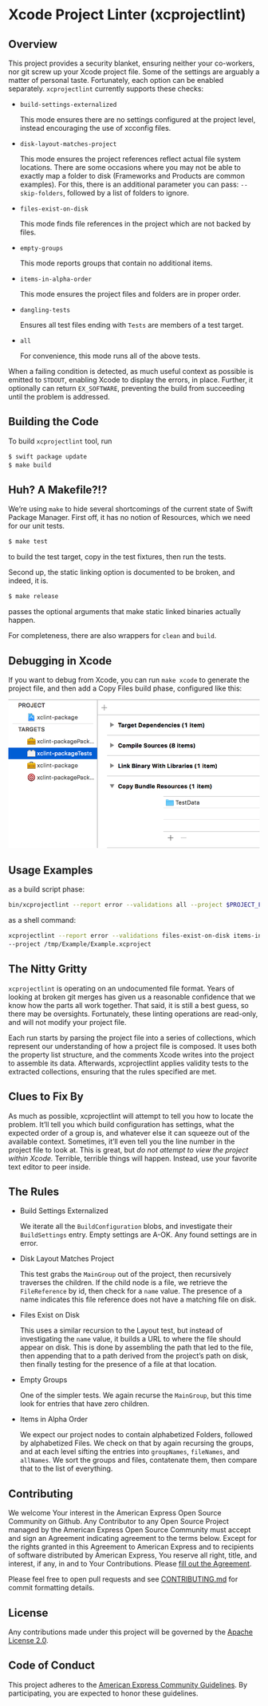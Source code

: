 # Xcode Project Linter (xcprojectlint)

## Overview

This project provides a security blanket, ensuring neither your co-workers, nor
git screw up your Xcode project file. Some of the settings are arguably a matter
of personal taste. Fortunately, each option can be enabled separately. `xcprojectlint`
currently supports these checks:

- `build-settings-externalized`

    This mode ensures there are no settings configured at the project level,
    instead encouraging the use of xcconfig files.

- `disk-layout-matches-project`

    This mode ensures the project references reflect actual file system
    locations. There are some occasions where you may not be able to exactly map
    a folder to disk (Frameworks and Products are common examples). For this,
    there is an additional parameter you can pass: `--skip-folders`, followed by
    a list of folders to ignore.

- `files-exist-on-disk`

    This mode finds file references in the project which are not backed by files.

- `empty-groups`

    This mode reports groups that contain no additional items.

- `items-in-alpha-order`

    This mode ensures the project files and folders are in proper order.

- `dangling-tests`

    Ensures all test files ending with `Tests` are members of a test target.

- `all`

    For convenience, this mode runs all of the above tests.

When a failing condition is detected, as much useful context as possible is
emitted to `STDOUT`, enabling Xcode to display the errors, in place. Further, it
optionally can return `EX_SOFTWARE`, preventing the build from succeeding until
the problem is addressed.

## Building the Code

To build `xcprojectlint` tool, run

``` bash
$ swift package update
$ make build
```

## Huh? A Makefile?!?

We’re using `make` to hide several shortcomings of the current state of Swift
Package Manager. First off, it has no notion of Resources, which we need for our
unit tests.

``` bash
$ make test
```

to build the test target, copy in the test fixtures, then run the tests.

Second up, the static linking option is documented to be broken, and indeed, it is.

``` bash
$ make release
```

passes the optional arguments that make static linked binaries actually happen.

For completeness, there are also wrappers for `clean` and `build`.

## Debugging in Xcode

If you want to debug from Xcode, you can run `make xcode` to generate the
project file, and then add a Copy Files build phase, configured like this:

![Copy Bundle Resources](readme-images/CopyBundle.png)

## Usage Examples

as a build script phase:

``` bash
bin/xcprojectlint --report error --validations all --project $PROJECT_FILE_PATH
```

as a shell command:

``` bash
xcprojectlint --report error --validations files-exist-on-disk items-in-alpha-order
--project /tmp/Example/Example.xcproject
```

## The Nitty Gritty

`xcprojectlint` is operating on an undocumented file format. Years of looking at broken
git merges has given us a reasonable confidence that we know how the parts all
work together. That said, it is still a best guess, so there may be oversights.
Fortunately, these linting operations are read-only, and will not modify your
project file.

Each run starts by parsing the project file into a series of collections, which
represent our understanding of how a project file is composed. It uses both the
property list structure, and the comments Xcode writes into the project to
assemble its data. Afterwards, xcprojectlint applies validity tests to the extracted
collections, ensuring that the rules specified are met.

## Clues to Fix By

As much as possible, xcprojectlint will attempt to tell you how to locate the problem.
It’ll tell you which build configuration has settings, what the expected order
of a group is, and whatever else it can squeeze out of the available context.
Sometimes, it’ll even tell you the line number in the project file to look at.
This is great, but *do not attempt to view the project within Xcode.* Terrible,
terrible things will happen. Instead, use your favorite text editor to peer
inside.

## The Rules

- Build Settings Externalized

    We iterate all the `BuildConfiguration` blobs, and investigate their
    `BuildSettings` entry. Empty settings are A-OK. Any found settings are in
    error.

- Disk Layout Matches Project

    This test grabs the `MainGroup` out of the project, then recursively
    traverses the children. If the child node is a file, we retrieve the
    `FileReference` by id, then check for a `name` value. The presence of a name
    indicates this file reference does not have a matching file on disk.

- Files Exist on Disk

    This uses a similar recursion to the Layout test, but instead of
    investigating the `name` value, it builds a URL to where the file should
    appear on disk. This is done by assembling the path that led to the file,
    then appending that to a path derived from the project’s path on disk, then
    finally testing for the presence of a file at that location.

- Empty Groups

    One of the simpler tests. We again recurse the `MainGroup`, but this time
    look for entries that have zero children.

- Items in Alpha Order

    We expect our project nodes to contain alphabetized Folders, followed by
    alphabetized Files. We check on that by again recursing the groups, and at
    each level sifting the entries into `groupNames`, `fileNames`, and
    `allNames`. We sort the groups and files, contatenate them, then compare
    that to the list of everything.

## Contributing

We welcome Your interest in the American Express Open Source Community on Github.
Any Contributor to any Open Source Project managed by the American Express Open
Source Community must accept and sign an Agreement indicating agreement to the
terms below. Except for the rights granted in this Agreement to American Express
and to recipients of software distributed by American Express, You reserve all
right, title, and interest, if any, in and to Your Contributions. Please [fill
out the Agreement](https://cla-assistant.io/americanexpress/xcprojectlint).

Please feel free to open pull requests and see
[CONTRIBUTING.md](./CONTRIBUTING.md) for commit formatting details.

## License

Any contributions made under this project will be governed by the [Apache License
2.0](./LICENSE.txt).

## Code of Conduct

This project adheres to the [American Express Community
Guidelines](./CODE_OF_CONDUCT.md).
By participating, you are expected to honor these guidelines.
